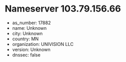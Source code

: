 # Nameserver 103.79.156.66

* as_number: 17882
* name: Unknown
* city: Unknown
* country: MN
* organization: UNIVISION LLC
* version: Unknown
* dnssec: false
